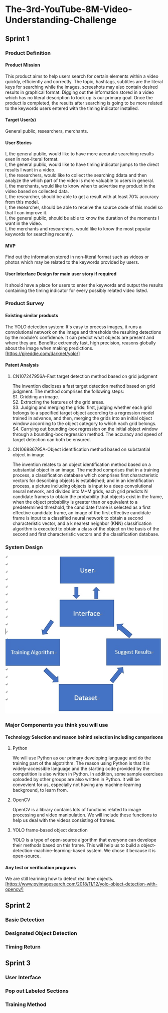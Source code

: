 # The-3rd-YouTube-8M-Video-Understanding-Challenge
## Sprint 1

### Product Definition
#### Product Mission

This product aims to help users search for certain elements within a video quickly, efficiently and correctly. The topic, hashtags, subtitles are the literal keys for searching while the images, screeshots may also contain desired results in graphical format. Digging out the information stored in a video which has no literal description to look up is our primary goal. Once the product is completed, the results after searching is going to be more related to the keywords users entered with the timing indicator installed.

#### Target User(s)

General public, researchers, merchants.

#### User Stories

I, the general public, would like to have more accurate searching results even in non-literal format.</br>
I, the general public, would like to have timing indicator jumps to the direct results I want in a video.</br>
I, the researchers, would like to collect the searching ddata and then analyze the which part of the video is more valuable to users in general.</br>
I, the merchants, would like to know when to advertise my product in the video based on collected data.</br>
I, the researcher, should be able to get a result with at least 70% accuracy from this model.</br>
I, the researcher, should be able to receive the source code of this model so that I can improve it.</br>
I, the general public, should be able to know the duration of the moments I want in the video.</br>
I, the merchants and researchers, would like to know the most popular keywords for searching recently.

#### MVP

Find out the information stored in non-literal format such as videos or photos which may be related to the keywords provided by users.

#### User Interface Design for main user story if required

It should have a place for users to enter the keywords and output the results containing the timing indicator for every possibly related video listed.

### Product Survey

#### Existing similar products

The YOLO detection system: It's easy to process images, it runs a convolutional network on the image and thresholds the resulting detections by the module's confidence. It can predict what objects are present and where they are. Benefits: extremely fast, high precision, reasons globally about the image when making predictions. [https://pjreddie.com/darknet/yolo/]

#### Patent Analysis

1. CN107247956A-Fast target detection method based on grid judgment 

   The invention discloses a fast target detection method based on grid judgment. The method comprises the following steps:  
S1. Gridding an image.  
S2. Extracting the features of the grid areas.  
S3. Judging and merging the grids: first, judging whether each grid belongs to a specified target object according to a            regression model trained in advance, and then, merging the grids into an initial object window according to the object category to which each grid belongs.  
S4. Carrying out bounding-box regression on the initial object window through a bounding-box regression method. The accuracy and speed of target detection can both be ensured.  

2. CN106886795A-Object identification method based on substantial object in image 

   The invention relates to an object identification method based on a substantial object in an image. The method comprises that in a training process, a classification database which comprises first characteristic vectors for describing objects is established; and in an identification process, a picture including objects is input to a deep convolutional neural network, and divided into M*M grids, each grid predicts N candidate frames to obtain the probability that objects exist in the frame, when the object probability is greater than or equivalent to a predetermined threshold, the candidate frame is selected as a first effective candidate frame, an image of the first effective candidate frame is input to a classified neural network to obtain a second characteristic vector, and a k nearest neighbor (KNN) classification algorithm is executed to obtain a class of the object on the basis of the second and first characteristic vectors and the classification database.

### System Design

<img src="https://github.com/Xyq7777777/The-3rd-YouTube-8M-Video-Understanding-Challenge/blob/CYW/%E6%9C%AA%E5%91%BD%E5%90%8D.jpg" />

### Major Components you think you will use

#### Technology Selection and reason behind selection including comparisons

1. Python
   
    We will use Python as our primary developing language and do the training part of the algotrithm. The reason using Python is that it is widely-accessible language and the starting code provided by the competition is also written in Python. In addition, some sample exercises uploaded by other groups are also written in Python. It will be convevient for us, especially not having any machine-learning background, to learn from.
   
2. OpenCV

    OpenCV is a library contains lots of functions related to image processing and video manipulation. We will include these functions to help us deal with the videos consisting of frames.

3. YOLO frame-based object detection

    YOLO is a type of open-source algorithm that everyone can develope their methods based on this frame. This will help us to build a object-detection-machine-learning-based system. We chose it because it is open-source. 

#### Any test or verification programs

We are still learining how to detect real time objects.
[https://www.pyimagesearch.com/2018/11/12/yolo-object-detection-with-opencv/]

## Sprint 2

### Basic Detection

### Designated Object Detection

### Timing Return


## Sprint 3

### User Interface

### Pop out Labeled Sections 

### Training Method
